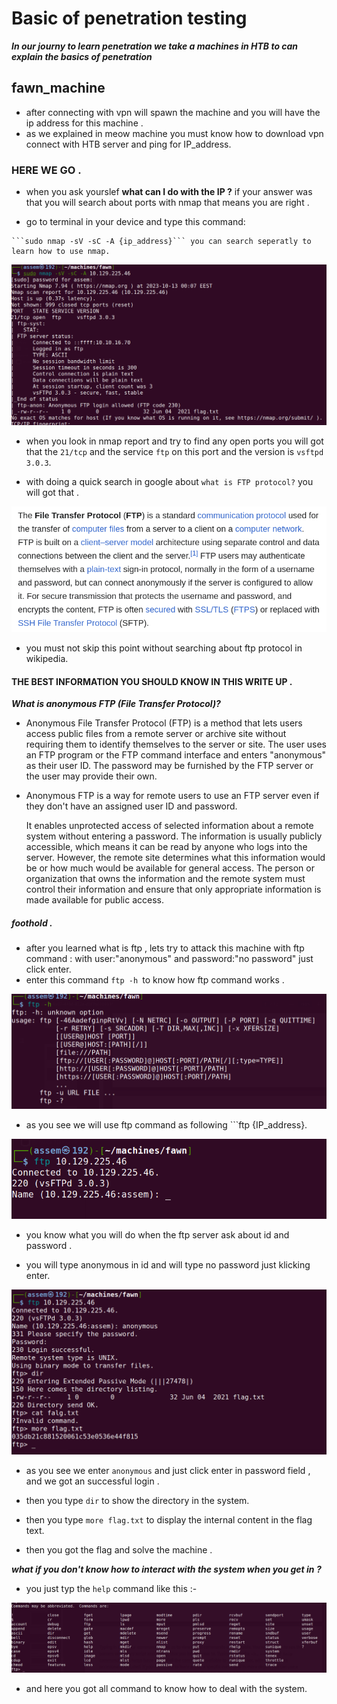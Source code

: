 # Basic of penetration testing 

***In our journy to learn penetration we take a machines in HTB to can explain the basics of penetration***

## fawn_machine
	
   - after connecting with vpn will spawn the machine and you will have the ip address for this machine .
   - as we explained in meow machine you must know how to download vpn connect with HTB server and ping for IP_address.

   ### HERE WE GO .

   - when you ask yourslef **what can I do with  the IP ?**  if your answer was that you will search about ports with nmap 
   that means you are right .

   - go to terminal in your device and type this command:

    ```sudo nmap -sV -sC -A {ip_address}``` you can search seperatly to learn how to use nmap.

   ![can't display an image ](images/nmap.png)

   - when you look in nmap report and try to find any open ports you will got that the `21/tcp` and the service `ftp` on this port and 
        the version is `vsftpd 3.0.3`.
   
   - with doing a quick search in google about ```what is FTP protocol?``` you will got that .
  			
 ![can't display an image](images/ftp_search.png)
    
- you must not skip this point without searching about ftp protocol in wikipedia.

#### THE BEST INFORMATION YOU SHOULD KNOW IN THIS WRITE UP .

***What is anonymous FTP (File Transfer Protocol)?***

- Anonymous File Transfer Protocol (FTP) is a method that lets users access public files from a remote server or archive site without  
  requiring them to identify themselves to the server or site. The user uses an FTP program or the FTP command interface and enters "anonymous" as their user ID. The password may be furnished by the FTP server or the user may provide their own.

- Anonymous FTP is a way for remote users to use an FTP server even if they don't have an assigned user ID and password.

   It enables  unprotected access of selected information about a remote system without entering a password. The information is usually publicly accessible, which means it can be read by anyone who logs into the server. However, the remote site determines what this information would be or how much would be available for general access. The person or organization that owns the information and the remote system must control their information and ensure that only appropriate information is made available for public access.



##### foothold .

- after you learned what is ftp , lets try to attack this machine with ftp command : with user:"anonymous" and
       password:"no password" just click enter.
- enter this command ```ftp -h ```to know how ftp command works .

 ![can't display an image](images/ftp_help.png)


 - as you see we will use ftp command as following ```ftp {IP_address}.

 ![can't display an image](images/ftp_ip.png)

 - you know what you will do when the ftp server ask about id and password .

 - you will type anonymous in id and will type no password just klicking enter.

 ![can't display image](images/flag.png)

 - as you see we enter `anonymous` and just click enter in password field , and we got an successful login .

 - then you type `dir` to show the directory in the system.

 - then you type `more flag.txt` to display the internal content in the flag text.

 - then you got the flag and solve the machine . 


***what if you don't know how to interact with the system when you get in ?***
- you just typ the `help` command like this :-

![can't display an image](images/help.png)

- and here you got all command to know how to deal with the system.
